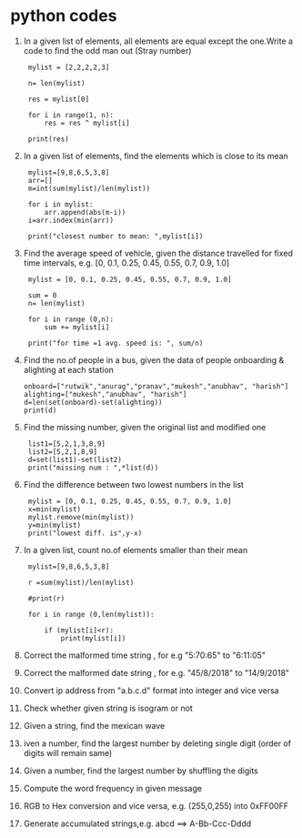 # python codes

1. In a given list of elements, all elements are equal except the one.Write a code to find the odd man out (Stray number)

        mylist = [2,2,2,2,3]

        n= len(mylist)

        res = mylist[0]

        for i in range(1, n):
            res = res ^ mylist[i]

        print(res)


2. In a given list of elements, find the elements which is close to its mean

        mylist=[9,8,6,5,3,8]
        arr=[]
        m=int(sum(mylist)/len(mylist))

        for i in mylist:
            arr.append(abs(m-i))
        i=arr.index(min(arr))

        print("closest number to mean: ",mylist[i])

3. Find the average speed of vehicle, given the distance travelled for fixed time intervals, e.g. [0, 0.1, 0.25, 0.45, 0.55, 0.7, 0.9, 1.0]

        
        mylist = [0, 0.1, 0.25, 0.45, 0.55, 0.7, 0.9, 1.0]

        sum = 0
        n= len(mylist)

        for i in range (0,n):
            sum += mylist[i]

        print("for time =1 avg. speed is: ", sum/n)
       
 4. Find the no.of people in a bus, given the data of people onboarding & alighting at each station

        onboard=["rutwik","anurag","pranav","mukesh","anubhav", "harish"]
        alighting=["mukesh","anubhav", "harish"]
        d=len(set(onboard)-set(alighting))
        print(d)
5. Find the missing number, given the original list and modified one
        
        list1=[5,2,1,3,8,9]
        list2=[5,2,1,8,9]
        d=set(list1)-set(list2)
        print("missing num : ",*list(d))
        
6. Find the difference between two lowest numbers in the list

        mylist = [0, 0.1, 0.25, 0.45, 0.55, 0.7, 0.9, 1.0]
        x=min(mylist)
        mylist.remove(min(mylist))
        y=min(mylist)
        print("lowest diff. is",y-x)
        
7. In a given list, count no.of elements smaller than their mean

        mylist=[9,8,6,5,3,8]

        r =sum(mylist)/len(mylist)

        #print(r)

        for i in range (0,len(mylist)):

            if (mylist[i]<r):
                print(mylist[i])
 
8. Correct the malformed time string , for e.g "5:70:65" to "6:11:05"
10. Correct the malformed date string , for e.g. "45/8/2018" to "14/9/2018"
11. Convert ip address from "a.b.c.d" format into integer and vice versa
12. Check whether given string is isogram or not
13. Given a string, find the mexican wave
14. iven a number, find the largest number by deleting single digit (order of digits will remain same)
15. Given a number, find the largest number by shuffling the digits
16. Compute the word frequency in given message
17. RGB to Hex conversion and vice versa, e.g. (255,0,255) into 0xFF00FF
18. Generate accumulated strings,e.g. abcd ==> A-Bb-Ccc-Dddd
